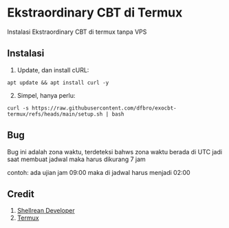 # Ekstraordinary CBT di Termux
Instalasi Ekstraordinary CBT di termux tanpa VPS

## Instalasi

1. Update, dan install cURL:

```
apt update && apt install curl -y
```

2. Simpel, hanya perlu:

```
curl -s https://raw.githubusercontent.com/dfbro/exocbt-termux/refs/heads/main/setup.sh | bash
```

## Bug

Bug ini adalah zona waktu, terdeteksi bahws zona waktu berada di UTC jadi saat membuat jadwal maka harus dikurang 7 jam

contoh: ada ujian jam 09:00 maka di jadwal harus menjadi 02:00


## Credit

1. [Shellrean Developer](https://github.com/shellrean-dev)
2. [Termux](https://github.com/termux/termux-app)
